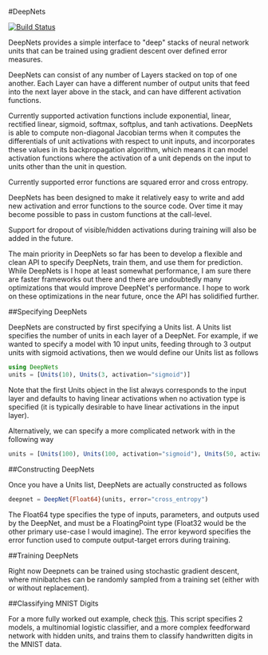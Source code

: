 #DeepNets

[![Build Status](https://travis-ci.org/yarlett/DeepNets.jl.svg?branch=master)](https://travis-ci.org/yarlett/DeepNets.jl)

DeepNets provides a simple interface to "deep" stacks of neural network units that can be trained using gradient descent over defined error measures.

DeepNets can consist of any number of Layers stacked on top of one another. Each Layer can have a different number of output units that feed into the next layer above in the stack, and can have different activation functions.

Currently supported activation functions include exponential, linear, rectified linear, sigmoid, softmax, softplus, and tanh activations. DeepNets is able to compute non-diagonal Jacobian terms when it computes the differentials of unit activations with respect to unit inputs, and incorporates these values in its backpropagation algorithm, which means it can model activation functions where the activation of a unit depends on the input to units other than the unit in question.

Currently supported error functions are squared error and cross entropy.

DeepNets has been designed to make it relatively easy to write and add new activation and error functions to the source code. Over time it may become possible to pass in custom functions at the call-level.

Support for dropout of visible/hidden activations during training will also be added in the future.

The main priority in DeepNets so far has been to develop a flexible and clean API to specify DeepNets, train them, and use them for prediction. While DeepNets is I hope at least somewhat performance, I am sure there are faster frameworks out there and there are undoubtedly many optimizations that would improve DeepNet's performance. I hope to work on these optimizations in the near future, once the API has solidified further.

##Specifying DeepNets

DeepNets are constructed by first specifying a Units list. A Units list specifies the number of units in each layer of a DeepNet. For example, if we wanted to specify a model with 10 input units, feeding through to 3 output units with sigmoid activations, then we would define our Units list as follows

```julia
using DeepNets
units = [Units(10), Units(3, activation="sigmoid")]
```

Note that the first Units object in the list always corresponds to the input layer and defaults to having linear activations when no activation type is specified (it is typically desirable to have linear activations in the input layer).

Alternatively, we can specify a more complicated network with in the following way

```julia
units = [Units(100), Units(100, activation="sigmoid"), Units(50, activation="rectified_linear"), Units(10, activation="softmax")]
```

##Constructing DeepNets

Once you have a Units list, DeepNets are actually constructed as follows

```julia
deepnet = DeepNet{Float64}(units, error="cross_entropy")
```

The Float64 type specifies the type of inputs, parameters, and outputs used by the DeepNet, and must be a FloatingPoint type (Float32 would be the other primary use-case I would imagine). The error keyword specifies the error function used to compute output-target errors during training.

##Training DeepNets

Right now Deepnets can be trained using stochastic gradient descent, where minibatches can be randomly sampled from a training set (either with or without replacement).

##Classifying MNIST Digits

For a more fully worked out example, check [this](examples/mnist_classification.jl). This script specifies 2 models, a multinomial logistic classifier, and a more complex feedforward network with hidden units, and trains them to classify handwritten digits in the MNIST data.

